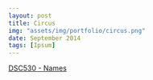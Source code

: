 ```yaml
---
layout: post
title: Circus
img: "assets/img/portfolio/circus.png"
date: September 2014
tags: [Ipsum]
---
```


[DSC530 - Names](https://github.com/knmoses/DSC530-Names)


